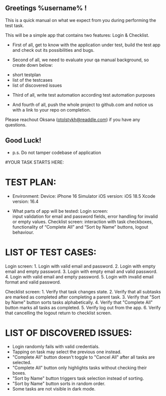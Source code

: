 ## Greetings %username% !

This is a quick manual on what we expect from you during performing the test task.

This will be a simple app that contains two features: Login & Checklist.

* First of all, get to know with the application under test, build the test app and check out its possibilities and bugs. 

* Second of all, we need to evaluate your qa manual background, so create down below:
 - short testplan 
 - list of the testcases
 - list of discovered issues
 
* Third of all, write test automation according test automation purposes  

* And fourth of all, push the whole project to github.com and notice us with a link to your repo on completion. 

Please reachout Oksana (otolstykh@readdle.com) if you have any questions.

## Good Luck!
* p.s. Do not tamper codebase of application

#YOUR TASK STARTS HERE: 


# TEST PLAN: 

- Environment:
Device: iPhone 16 Simulator
iOS version: iOS 18.5
Xcode version: 16.4 

- What parts of app will be tested:
Login screen:  
    input validation for email and password fields, error handling for invalid or empty values.
Checklist screen: 
    interaction with task checkboxes, functionality of “Complete All” and “Sort by Name” buttons, logout behaviour. 

# LIST OF TEST CASES: 
Login screen:
    1. Login with valid email and password.
    2. Login with empty email and empty password.
    3. Login with empty email and valid password.
    4. Login with valid email and empty password.
    5. Login with invalid email format and valid password.
    
Checklist screen:
    1. Verify that task changes state.
    2. Verify that all subtasks are marked as completed after completing a parent task.
    3. Verify that "Sort by Name" button sorts tasks alphabetically.
    4. Verify that "Complete All" button marks all tasks as completed.
    5. Verify log out from the app.
    6. Verify that cancelling the logout return to checklist screen.

# LIST OF DISCOVERED ISSUES:
- Login randomly fails with valid credentials.
- Tapping on task may select the previous one instead.
- "Complete All" button doesn't toggle to "Cancel All" after all tasks are selected.
- "Complete All" button only highlights tasks without checking their boxes.
- "Sort by Name" button triggers task selection instead of sorting.
- "Sort by Name" button sorts in random order.
- Some tasks are not visible in dark mode.
